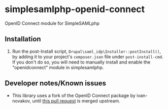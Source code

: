 # simplesamlphp-openid-connect
OpenID Connect module for SimpleSAMLphp

## Installation

1. Run the post-Install script, `Drupal\saml_idp\Installer::postInstall()`, by
  adding it to your project's `composer.json` file under `post-install-cmd`.
  If you don't do so, you will need to manually install and enable the "openidconnect"
  module in simplesamlphp.

## Developer notes/Known issues

- This library uses a fork of the OpenID Connect package by ivan-novakov, until
  [this pull request](https://github.com/ivan-novakov/php-openid-connect-client/pull/11)
  is merged upstream.
